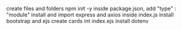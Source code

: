 create files and folders
npm init -y
inside package.json, add "type" : "module"
install and import express and axios inside index.js
install bootstrap and ejs
create cards int index.ejs
install dotenv
